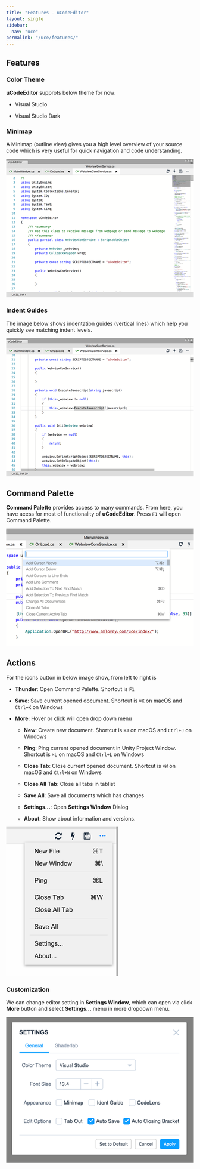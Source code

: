```yaml
---
title: "Features - uCodeEditor"
layout: single
sidebar:
  nav: "uce"
permalink: "/uce/features/"
---
```


## Features

### Color Theme

__uCodeEditor__ supprots below theme for now:

- Visual Studio

- Visual Studio Dark

### Minimap

A Minimap (outline view) gives you a high level overview of your source code which is very useful for quick navigation and code understanding.

![minimap.png](/assets/images/uce/minimap.png)

### Indent Guides

The image below shows indentation guides (vertical lines) which help you quickly see matching indent levels.

![ident-guide](/assets/images/uce/ident-guide.png)

## Command Palette

**Command Palette** provides access to many commands. From here, you have acess for most of functionality of __uCodeEditor__. Press `F1` will open Command Palette.

![](/assets/images/uce/commands-.png)

## Actions

For the icons button in below image show, from left to right is 

- __Thunder__: Open Command Palette. Shortcut is `F1`

- __Save__: Save current opened document. Shortcut is `⌘K` on macOS and `Ctrl+K` on Windows

- __More__: Hover or click will open drop down menu

  - __New__: Create new document. Shortcut is `⌘J` on macOS and `Ctrl+J` on Windows

  - __Ping__: Ping current opened document in Unity Project Window. Shortcut is `⌘L` on macOS and `Ctrl+L` on Windows

  - __Close Tab__: Close current opened document. Shortcut is `⌘W` on macOS and `Ctrl+W` on Windows

  - __Close All Tab__: Close all tabs in tablist

  - __Save All__: Save all documents which has changes

  - __Settings...__: Open __Settings Window__ Dialog

  - __About__: Show about information and versions.

![](/assets/images/uce/more.png)

### Customization

We can change editor setting in __Settings Window__, which can open via click __More__ button and select __Settings...__ menu in more dropdown menu.

![](/assets/images/uce/settings.png)
